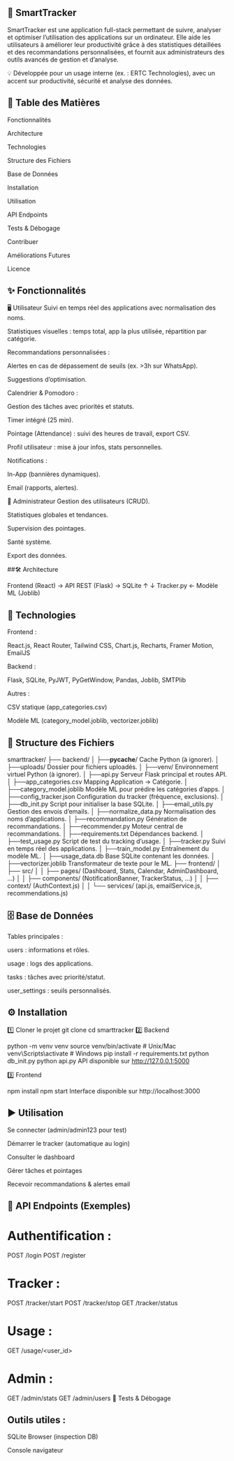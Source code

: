  ## 🚀 SmartTracker
SmartTracker est une application full-stack permettant de suivre, analyser et optimiser l’utilisation des applications sur un ordinateur.
Elle aide les utilisateurs à améliorer leur productivité grâce à des statistiques détaillées et des recommandations personnalisées, et fournit aux administrateurs des outils avancés de gestion et d’analyse.

💡 Développée pour un usage interne (ex. : ERTC Technologies), avec un accent sur productivité, sécurité et analyse des données.

## 📌 Table des Matières
Fonctionnalités

Architecture

Technologies

Structure des Fichiers

Base de Données

Installation

Utilisation

API Endpoints

Tests & Débogage

Contribuer

Améliorations Futures

Licence

## ✨ Fonctionnalités
🖥 Utilisateur
Suivi en temps réel des applications avec normalisation des noms.

Statistiques visuelles : temps total, app la plus utilisée, répartition par catégorie.

Recommandations personnalisées :

Alertes en cas de dépassement de seuils (ex. >3h sur WhatsApp).

Suggestions d’optimisation.

Calendrier & Pomodoro :

Gestion des tâches avec priorités et statuts.

Timer intégré (25 min).

Pointage (Attendance) : suivi des heures de travail, export CSV.

Profil utilisateur : mise à jour infos, stats personnelles.

Notifications :

In-App (bannières dynamiques).

Email (rapports, alertes).

🔑 Administrateur
Gestion des utilisateurs (CRUD).

Statistiques globales et tendances.

Supervision des pointages.

Santé système.

Export des données.

##🛠 Architecture

Frontend (React)  →  API REST (Flask)  →  SQLite
         ↑                           ↓
       Tracker.py     ←     Modèle ML (Joblib)
## 🧰 Technologies
Frontend :

React.js, React Router, Tailwind CSS, Chart.js, Recharts, Framer Motion, EmailJS

Backend :

Flask, SQLite, PyJWT, PyGetWindow, Pandas, Joblib, SMTPlib

Autres :

CSV statique (app_categories.csv)

Modèle ML (category_model.joblib, vectorizer.joblib)

## 📂 Structure des Fichiers
smarttracker/
├── backend/
│   ├──__pycache__/	Cache Python (à ignorer).
│   ├──uploads/	Dossier pour fichiers uploadés.
│   ├──venv/	Environnement virtuel Python (à ignorer).
│   ├──api.py	Serveur Flask principal et routes API.
│   ├──app_categories.csv	Mapping Application → Catégorie.
│   ├──category_model.joblib	Modèle ML pour prédire les catégories d’apps.
│   ├──config_tracker.json	Configuration du tracker (fréquence, exclusions).
│   ├──db_init.py	Script pour initialiser la base SQLite.
│   ├──email_utils.py	Gestion des envois d’emails.
│   ├──normalize_data.py	Normalisation des noms d’applications.
│   ├──recommandation.py	Génération de recommandations.
│   ├──recommender.py	Moteur central de recommandations.
│   ├──requirements.txt	Dépendances backend.
│   ├──test_usage.py	Script de test du tracking d’usage.
│   ├──tracker.py	Suivi en temps réel des applications.
│   ├──train_model.py	Entraînement du modèle ML.
│   ├──usage_data.db	Base SQLite contenant les données.
│   ├──vectorizer.joblib	Transformateur de texte pour le ML.
├── frontend/
│   ├── src/
│   │   ├── pages/ (Dashboard, Stats, Calendar, AdminDashboard, ...)
│   │   ├── components/ (NotificationBanner, TrackerStatus, ...)
│   │   ├── context/ (AuthContext.js)
│   │   └── services/ (api.js, emailService.js, recommendations.js)

## 🗄 Base de Données
Tables principales :

users : informations et rôles.

usage : logs des applications.

tasks : tâches avec priorité/statut.

user_settings : seuils personnalisés.

## ⚙ Installation
1️⃣ Cloner le projet
git clone <url-du-repo>
cd smarttracker
2️⃣ Backend

python -m venv venv
source venv/bin/activate   # Unix/Mac
venv\Scripts\activate      # Windows
pip install -r requirements.txt
python db_init.py
python api.py
API disponible sur http://127.0.0.1:5000

3️⃣ Frontend

npm install
npm start
Interface disponible sur http://localhost:3000

## ▶ Utilisation
Se connecter (admin/admin123 pour test)

Démarrer le tracker (automatique au login)

Consulter le dashboard

Gérer tâches et pointages

Recevoir recommandations & alertes email

## 📡 API Endpoints (Exemples)
# Authentification :
POST /login
POST /register
# Tracker :
POST /tracker/start
POST /tracker/stop
GET /tracker/status
# Usage :
GET /usage/<user_id>
# Admin :
GET /admin/stats
GET /admin/users
🧪 Tests & Débogage

## Outils utiles :

SQLite Browser (inspection DB)

Console navigateur



